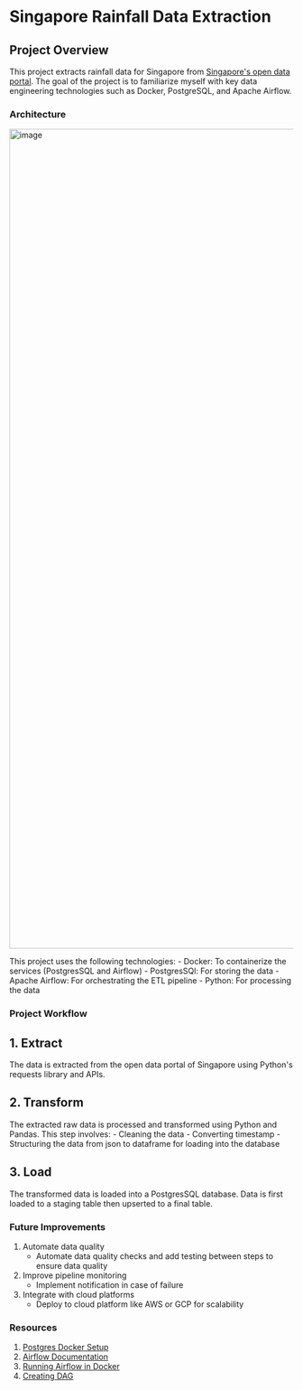 # Singapore Rainfall Data Extraction

## Project Overview
This project extracts rainfall data for Singapore from [Singapore's open data portal](data.gov.sg). The goal of the project is to familiarize myself with key data engineering technologies such as Docker, PostgreSQL, and Apache Airflow.

### Architecture
<img width="1451" alt="image" src="https://github.com/user-attachments/assets/b5712810-26e0-4668-9407-e44986466720" />

This project uses the following technologies:
    - Docker: To containerize the services (PostgresSQL and Airflow)
    - PostgresSQl: For storing the data
    - Apache Airflow: For orchestrating the ETL pipeline
    - Python: For processing the data

### Project Workflow

## 1. Extract

The data is extracted from the open data portal of Singapore using Python's requests library and APIs.

## 2. Transform

The extracted raw data is processed and transformed using Python and Pandas. This step involves:
    - Cleaning the data
    - Converting timestamp
    - Structuring the data from json to dataframe for loading into the database

## 3. Load
The transformed data is loaded into a PostgresSQL database. Data is first loaded to a staging table then upserted to a final table.

### Future Improvements
1. Automate data quality
    - Automate data quality checks and add testing between steps to ensure data quality
2. Improve pipeline monitoring
    - Implement notification in case of failure
3. Integrate with cloud platforms
    - Deploy to cloud platform like AWS or GCP for scalability

### Resources

1. [Postgres Docker Setup](https://www.docker.com/blog/how-to-use-the-postgres-docker-official-image/)
2. [Airflow Documentation](https://airflow.apache.org/docs/apache-airflow/stable/index.html)
3. [Running Airflow in Docker](https://airflow.apache.org/docs/apache-airflow/stable/howto/docker-compose/index.html)
4. [Creating DAG](https://www.geeksforgeeks.org/how-to-create-first-dag-in-airflow/)